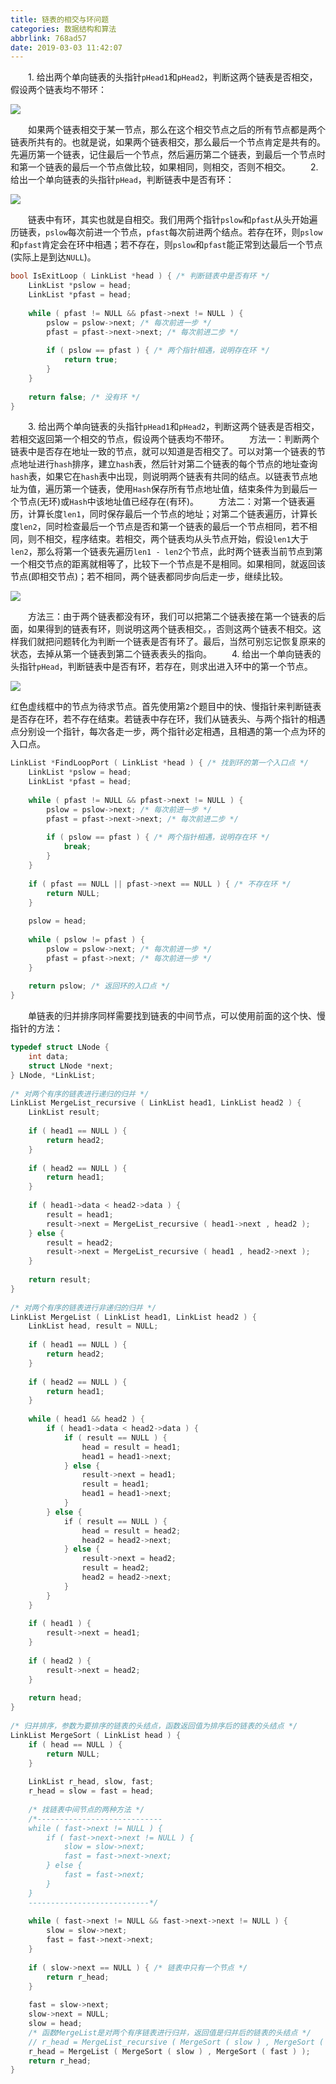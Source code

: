 ```yaml
---
title: 链表的相交与环问题
categories: 数据结构和算法
abbrlink: 768ad57
date: 2019-03-03 11:42:07
---
```

&emsp;&emsp;1. 给出两个单向链表的头指针`pHead1`和`pHead2`，判断这两个链表是否相交，假设两个链表均不带环：

<img src="./链表的相交与环问题/1.png">

&emsp;&emsp;如果两个链表相交于某一节点，那么在这个相交节点之后的所有节点都是两个链表所共有的。也就是说，如果两个链表相交，那么最后一个节点肯定是共有的。先遍历第一个链表，记住最后一个节点，然后遍历第二个链表，到最后一个节点时和第一个链表的最后一个节点做比较，如果相同，则相交，否则不相交。
&emsp;&emsp;2. 给出一个单向链表的头指针`pHead`，判断链表中是否有环：

<img src="./链表的相交与环问题/2.png">

&emsp;&emsp;链表中有环，其实也就是自相交。我们用两个指针`pslow`和`pfast`从头开始遍历链表，`pslow`每次前进一个节点，`pfast`每次前进两个结点。若存在环，则`pslow`和`pfast`肯定会在环中相遇；若不存在，则`pslow`和`pfast`能正常到达最后一个节点(实际上是到达`NULL`)。

``` cpp
bool IsExitLoop ( LinkList *head ) { /* 判断链表中是否有环 */
    LinkList *pslow = head;
    LinkList *pfast = head;
​
    while ( pfast != NULL && pfast->next != NULL ) {
        pslow = pslow->next; /* 每次前进一步 */
        pfast = pfast->next->next; /* 每次前进二步 */
​
        if ( pslow == pfast ) { /* 两个指针相遇，说明存在环 */
            return true;
        }
    }
​
    return false; /* 没有环 */
}
```

&emsp;&emsp;3. 给出两个单向链表的头指针`pHead1`和`pHead2`，判断这两个链表是否相交，若相交返回第一个相交的节点，假设两个链表均不带环。
&emsp;&emsp;方法一：判断两个链表中是否存在地址一致的节点，就可以知道是否相交了。可以对第一个链表的节点地址进行`hash`排序，建立`hash`表，然后针对第二个链表的每个节点的地址查询`hash`表，如果它在`hash`表中出现，则说明两个链表有共同的结点。以链表节点地址为值，遍历第一个链表，使用`Hash`保存所有节点地址值，结束条件为到最后一个节点(无环)或`Hash`中该地址值已经存在(有环)。
&emsp;&emsp;方法二：对第一个链表遍历，计算长度`len1`，同时保存最后一个节点的地址；对第二个链表遍历，计算长度`len2`，同时检查最后一个节点是否和第一个链表的最后一个节点相同，若不相同，则不相交，程序结束。若相交，两个链表均从头节点开始，假设`len1`大于`len2`，那么将第一个链表先遍历`len1 - len2`个节点，此时两个链表当前节点到第一个相交节点的距离就相等了，比较下一个节点是不是相同。如果相同，就返回该节点(即相交节点)；若不相同，两个链表都同步向后走一步，继续比较。

<img src="./链表的相交与环问题/3.png">

&emsp;&emsp;方法三：由于两个链表都没有环，我们可以把第二个链表接在第一个链表的后面，如果得到的链表有环，则说明这两个链表相交。，否则这两个链表不相交。这样我们就把问题转化为判断一个链表是否有环了。最后，当然可别忘记恢复原来的状态，去掉从第一个链表到第二个链表表头的指向。
&emsp;&emsp;4. 给出一个单向链表的头指针`pHead`，判断链表中是否有环，若存在，则求出进入环中的第一个节点。

<img src="./链表的相交与环问题/4.png">

红色虚线框中的节点为待求节点。首先使用第`2`个题目中的快、慢指针来判断链表是否存在环，若不存在结束。若链表中存在环，我们从链表头、与两个指针的相遇点分别设一个指针，每次各走一步，两个指针必定相遇，且相遇的第一个点为环的入口点。

``` cpp
LinkList *FindLoopPort ( LinkList *head ) { /* 找到环的第一个入口点 */
    LinkList *pslow = head;
    LinkList *pfast = head;
​
    while ( pfast != NULL && pfast->next != NULL ) {
        pslow = pslow->next; /* 每次前进一步 */
        pfast = pfast->next->next; /* 每次前进二步 */
​
        if ( pslow == pfast ) { /* 两个指针相遇，说明存在环 */
            break;
        }
    }
​
    if ( pfast == NULL || pfast->next == NULL ) { /* 不存在环 */
        return NULL;
    }
​
    pslow = head;
​
    while ( pslow != pfast ) {
        pslow = pslow->next; /* 每次前进一步 */
        pfast = pfast->next; /* 每次前进一步 */
    }
​
    return pslow; /* 返回环的入口点 */
}
```

&emsp;&emsp;单链表的归并排序同样需要找到链表的中间节点，可以使用前面的这个快、慢指针的方法：

``` cpp
typedef struct LNode {
    int data;
    struct LNode *next;
} LNode, *LinkList;
​
/* 对两个有序的链表进行递归的归并 */
LinkList MergeList_recursive ( LinkList head1, LinkList head2 ) {
    LinkList result;
​
    if ( head1 == NULL ) {
        return head2;
    }
​
    if ( head2 == NULL ) {
        return head1;
    }
​
    if ( head1->data < head2->data ) {
        result = head1;
        result->next = MergeList_recursive ( head1->next , head2 );
    } else {
        result = head2;
        result->next = MergeList_recursive ( head1 , head2->next );
    }
​
    return result;
}
​
/* 对两个有序的链表进行非递归的归并 */
LinkList MergeList ( LinkList head1, LinkList head2 ) {
    LinkList head, result = NULL;
​
    if ( head1 == NULL ) {
        return head2;
    }
​
    if ( head2 == NULL ) {
        return head1;
    }
​
    while ( head1 && head2 ) {
        if ( head1->data < head2->data ) {
            if ( result == NULL ) {
                head = result = head1;
                head1 = head1->next;
            } else {
                result->next = head1;
                result = head1;
                head1 = head1->next;
            }
        } else {
            if ( result == NULL ) {
                head = result = head2;
                head2 = head2->next;
            } else {
                result->next = head2;
                result = head2;
                head2 = head2->next;
            }
        }
    }
​
    if ( head1 ) {
        result->next = head1;
    }
​
    if ( head2 ) {
        result->next = head2;
    }
​
    return head;
}
​
/* 归并排序，参数为要排序的链表的头结点，函数返回值为排序后的链表的头结点 */
LinkList MergeSort ( LinkList head ) {
    if ( head == NULL ) {
        return NULL;
    }
​
    LinkList r_head, slow, fast;
    r_head = slow = fast = head;
​
    /* 找链表中间节点的两种方法 */
    /*----------------------------
    while ( fast->next != NULL ) {
        if ( fast->next->next != NULL ) {
            slow = slow->next;
            fast = fast->next->next;
        } else {
            fast = fast->next;
        }
    }
    ---------------------------*/
​
    while ( fast->next != NULL && fast->next->next != NULL ) {
        slow = slow->next;
        fast = fast->next->next;
    }
​
    if ( slow->next == NULL ) { /* 链表中只有一个节点 */
        return r_head;
    }
​
    fast = slow->next;
    slow->next = NULL;
    slow = head;
    /* 函数MergeList是对两个有序链表进行归并，返回值是归并后的链表的头结点 */
    // r_head = MergeList_recursive ( MergeSort ( slow ) , MergeSort ( fast ) );
    r_head = MergeList ( MergeSort ( slow ) , MergeSort ( fast ) );
    return r_head;
}
```